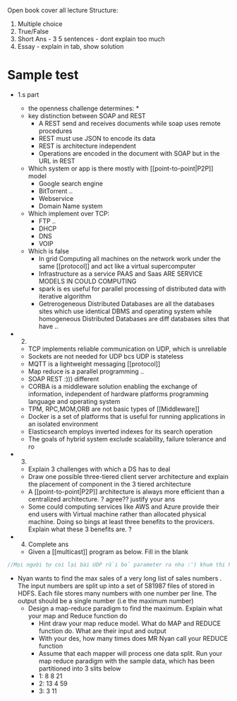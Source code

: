 Open book cover all lecture
Structure:
1.  Multiple choice
2. True/False
3. Short Ans - 3 5 sentences - dont explain too much
5. Essay - explain in tab, show solution
# Sample test
* 1.s part
	*  the openness challenge determines:
		* 
	* key distinction between SOAP and REST
		* A REST send and receives documents while soap uses remote procedures
		* REST must use JSON to encode its data
		* REST is architecture independent
		* Operations are encoded in the document with SOAP but in the URL in REST
	* Which system or app is there mostly with [[point-to-point|P2P]] model
		* Google search engine
		* BitTorrent ..
		* Webservice
		* Domain Name system
	* Which implement over TCP:
		* FTP ..
		* DHCP
		* DNS
		* VOIP
	* Which is false
		* In grid Computing all machines on the network work under the same [[protocol]] and act like a virtual supercomputer
		* Infrastructure as a service PAAS and Saas ARE SERVICE MODELS IN COULD COMPUTING
		* spark is es useful for parallel processing of distributed data with iterative algorithm
		* Getrerogeneous Distributed Databases are all the databases sites which use identical DBMS and operating system while homogeneous Distributed Databases are diff databases sites that have ..
		
* 2. 
	* TCP implements reliable communication on UDP, which is unreliable
	* Sockets are not needed for UDP bcs UDP is stateless
	* MQTT is a lightweight messaging [[protocol]]
	* Map reduce is a parallel programming ..
	* SOAP REST :))) different
	* CORBA is a middleware solution enabling the exchange of information, independent of hardware platforms programming language and operating system
	* TPM, RPC,MOM,ORB are not basic types of [[Middleware]] 
	* Docker is a set of platforms that is useful for running applications in an isolated environment
	* Elasticsearch employs inverted indexes for its search operation
	* The goals of hybrid system exclude scalability, failure tolerance and ro
* 3.
	* Explain 3 challenges with which a DS has to deal
	* Draw one possible three-tiered client server architecture and explain the placement of component in the 3 tiered architecture 
	* A [[point-to-point|P2P]] architecture is always more efficient than a centralized architecture. ? agree?? justify your ans
	* Some could computing services like AWS and Azure provide their end users with Virtual machine rather than allocated physical machine. Doing so bings at least three benefits to the provicers. Explain what these 3 benefits are. ?
* 4. Complete ans
	* Given a [[multicast]] program as below. Fill in the blank 
```java
//Mọi người tự coi lại bài UDP rồi bỏ parameter ra nha :') khum thi hồi t làm xong để t chuyueenr qua cho

```
* Nyan wants to find the max sales of a very long list of sales numbers . The input numbers are split up into a set of 581987 files of stored in HDFS. Each file stores many numbers with one number per line. The output should be a single number (i.e the maximum number)
	* Design a map-reduce paradigm to find the maximum. Explain what your map and Reduce function do
		* Hint draw your map reduce model. What do MAP and REDUCE function do. What are their input and output
		* With your des, how many times does MR Nyan call your REDUCE function
		* Assume that each mapper will process one data split. Run your map reduce paradigm with the sample data, which has been partitioned into 3 slits below
		* 1: 8 8 21
		* 2: 13 4 59
		* 3: 3 11